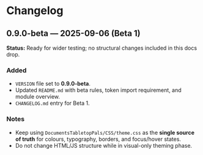 # Changelog

## 0.9.0-beta — 2025-09-06 (Beta 1)
**Status:** Ready for wider testing; no structural changes included in this docs drop.

### Added
- `VERSION` file set to **0.9.0-beta**.
- Updated `README.md` with beta rules, token import requirement, and module overview.
- `CHANGELOG.md` entry for Beta 1.

### Notes
- Keep using `DocumentsTabletopPals/CSS/theme.css` as the **single source of truth** for colours, typography, borders, and focus/hover states.
- Do not change HTML/JS structure while in visual-only theming phase.

